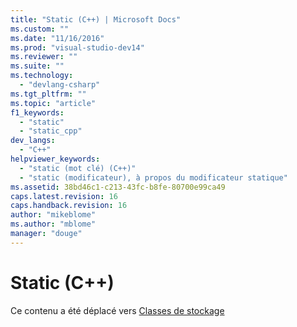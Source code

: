 ```yaml
---
title: "Static (C++) | Microsoft Docs"
ms.custom: ""
ms.date: "11/16/2016"
ms.prod: "visual-studio-dev14"
ms.reviewer: ""
ms.suite: ""
ms.technology: 
  - "devlang-csharp"
ms.tgt_pltfrm: ""
ms.topic: "article"
f1_keywords: 
  - "static"
  - "static_cpp"
dev_langs: 
  - "C++"
helpviewer_keywords: 
  - "static (mot clé) (C++)"
  - "static (modificateur), à propos du modificateur statique"
ms.assetid: 38bd46c1-c213-43fc-b8fe-80700e99ca49
caps.latest.revision: 16
caps.handback.revision: 16
author: "mikeblome"
ms.author: "mblome"
manager: "douge"
---
```

# Static (C++)
Ce contenu a été déplacé vers [Classes de stockage](/visual-cpp/cpp/storage-classes-cpp)